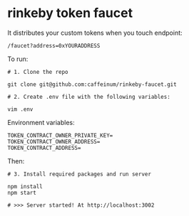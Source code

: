 # rinkeby token faucet

It distributes your custom tokens when you touch endpoint:

    /faucet?address=0xYOURADDRESS

To run:

    # 1. Clone the repo

    git clone git@github.com:caffeinum/rinkeby-faucet.git

    # 2. Create .env file with the following variables:

    vim .env

Environment variables:

    TOKEN_CONTRACT_OWNER_PRIVATE_KEY=
    TOKEN_CONTRACT_OWNER_ADDRESS=
    TOKEN_CONTRACT_ADDRESS=

Then:

    # 3. Install required packages and run server

    npm install
    npm start

    # >>> Server started! At http://localhost:3002
